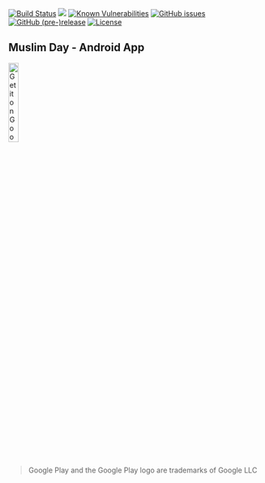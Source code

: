 [![Build Status](https://travis-ci.org/amrabed/MuslimDay.svg?branch=master)](https://travis-ci.org/amrabed/MuslimDay)
[![](https://sonarcloud.io/api/project_badges/measure?project=MuslimDay&metric=alert_status)](https://sonarcloud.io/dashboard?id=MuslimDay)
[![Known Vulnerabilities](https://snyk.io/test/github/amrabed/MuslimDay/badge.svg?targetFile=app%2Fbuild.gradle)](https://snyk.io/test/github/amrabed/MuslimDay?targetFile=app%2Fbuild.gradle)
[![GitHub issues](https://img.shields.io/github/issues/amrabed/MuslimDay.svg)](https://github.com/amrabed/MuslimDay/issues)
[![GitHub (pre-)release](https://img.shields.io/github/release/amrabed/MuslimDay/all.svg)](https://github.com/amrabed/MuslimDay/releases)
[![License](https://img.shields.io/badge/license-MIT-blue.svg)](LICENSE)

## Muslim Day - Android App
<a href='https://play.google.com/store/apps/details?id=amrabed.android.release.evaluation'><img alt='Get it on Google Play' src='https://play.google.com/intl/en_us/badges/images/generic/en_badge_web_generic.png' width="20%"/></a>
>Google Play and the Google Play logo are trademarks of Google LLC
